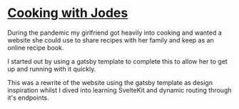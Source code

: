 # [Cooking with Jodes](cookingwithjodes.co.uk)

During the pandemic my girlfriend got heavily into cooking and wanted a website she could use to share recipes with her family and keep as an online recipe book.

I started out by using a gatsby template to complete this to allow her to get up and running with it quickly.

This was a rewrite of the website using the gatsby template as design inspiration whilst I dived into learning SvelteKit and dynamic routing through it's endpoints.
